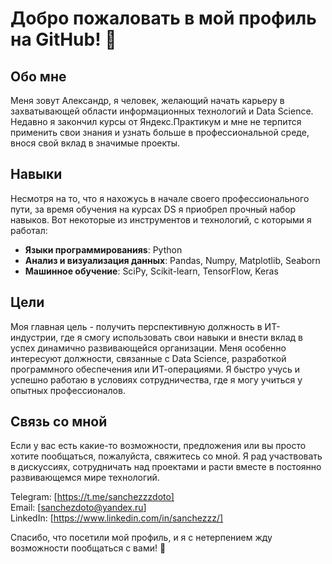 # Добро пожаловать в мой профиль на GitHub! 👋

## Обо мне
Меня зовут Александр, я человек, желающий начать карьеру в захватывающей области информационных технологий и Data Science. Недавно я закончил курсы от Яндекс.Практикум и мне не терпится применить свои знания и узнать больше в профессиональной среде, внося свой вклад в значимые проекты.

## Навыки
Несмотря на то, что я нахожусь в начале своего профессионального пути, за время обучения на курсах DS я приобрел прочный набор навыков. Вот некоторые из инструментов и технологий, с которыми я работал:

- **Языки программированияs**: Python
- **Анализ и визуализация данных**: Pandas, Numpy, Matplotlib, Seaborn
- **Машинное обучение**: SciPy, Scikit-learn, TensorFlow, Keras

## Цели
Моя главная цель - получить перспективную должность в ИТ-индустрии, где я смогу использовать свои навыки и внести вклад в успех динамично развивающейся организации. Меня особенно интересуют должности, связанные с Data Science, разработкой программного обеспечения или ИТ-операциями. Я быстро учусь и успешно работаю в условиях сотрудничества, где я могу учиться у опытных профессионалов.

## Связь со мной
Если у вас есть какие-то возможности, предложения или вы просто хотите пообщаться, пожалуйста, свяжитесь со мной. Я рад участвовать в дискуссиях, сотрудничать над проектами и расти вместе в постоянно развивающемся мире технологий.

Telegram: [https://t.me/sanchezzzdoto]     
Email: [sanchezdoto@yandex.ru]         
LinkedIn: [https://www.linkedin.com/in/sanchezzz/]     

Спасибо, что посетили мой профиль, и я с нетерпением жду возможности пообщаться с вами! 🌟
